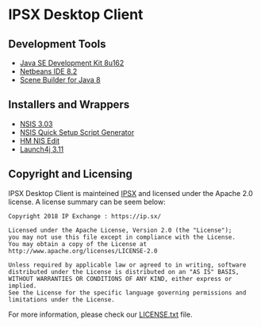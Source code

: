 # IPSX Desktop Client

## Development Tools
 * [Java SE Development Kit 8u162](http://www.oracle.com/technetwork/java/javase/downloads/index.html)
 * [Netbeans IDE 8.2](https://netbeans.org/downloads/)
 * [Scene Builder for Java 8](http://gluonhq.com/products/scene-builder/#download)

## Installers and Wrappers
 * [NSIS 3.03](http://nsis.sourceforge.net)
 * [NSIS Quick Setup Script Generator](http://nsis.sourceforge.net/NSIS_Quick_Setup_Script_Generator)
 * [HM NIS Edit](https://sourceforge.net/projects/hmne/)
 * [Launch4j 3.11](http://launch4j.sourceforge.net/)

## Copyright and Licensing

IPSX Desktop Client is mainteined [IPSX](https://ip.sx/) and licensed under the Apache 2.0 license. A license summary can be seem below:

```
Copyright 2018 IP Exchange : https://ip.sx/

Licensed under the Apache License, Version 2.0 (the "License");
you may not use this file except in compliance with the License.
You may obtain a copy of the License at http://www.apache.org/licenses/LICENSE-2.0

Unless required by applicable law or agreed to in writing, software
distributed under the License is distributed on an "AS IS" BASIS,
WITHOUT WARRANTIES OR CONDITIONS OF ANY KIND, either express or implied.
See the License for the specific language governing permissions and
limitations under the License.
```

For more information, please check our [LICENSE.txt](./LICENSE.txt)  file.